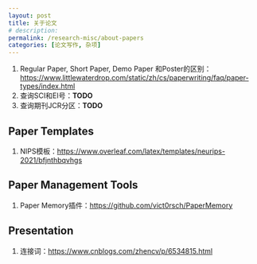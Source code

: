 ```yaml
---
layout: post
title: 关于论文
# description: 
permalink: /research-misc/about-papers
categories: [论文写作, 杂项]
---
```


1. Regular Paper, Short Paper, Demo Paper 和Poster的区别：<https://www.littlewaterdrop.com/static/zh/cs/paperwriting/faq/paper-types/index.html>
2. 查询SCI和EI号：**TODO**
3. 查询期刊JCR分区：**TODO**

## Paper Templates

1. NIPS模板：<https://www.overleaf.com/latex/templates/neurips-2021/bfjnthbqvhgs>

## Paper Management Tools

1. Paper Memory插件：<https://github.com/vict0rsch/PaperMemory>

## Presentation

1. 连接词：<https://www.cnblogs.com/zhencv/p/6534815.html>
